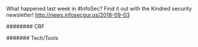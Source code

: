 What happened last week in #InfoSec? Find it out with the Kindred security newsletter!
http://news.infosecgur.us/2018-09-03

######## CRF



####### Tech/Tools
